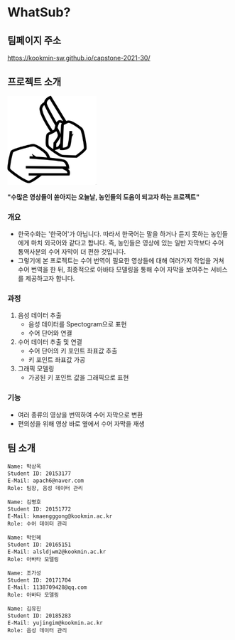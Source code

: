 # WhatSub?

## 팀페이지 주소

<https://kookmin-sw.github.io/capstone-2021-30/>

## 프로젝트 소개

<img src="/img/signlang.png" width="200" height="200">

**"수많은 영상들이 쏟아지는 오늘날, 농인들의 도움이 되고자 하는 프로젝트"**

### 개요
- 한국수화는 '한국어'가 아닙니다. 따라서 한국어는 말을 하거나 듣지 못하는 농인들에게 마치 외국어와 같다고 합니다. 즉, 농인들은 영상에 있는 일반 자막보다 수어 통역사분의 수어 자막이 더 편한 것입니다.
- 그렇기에 본 프로젝트는 수어 번역이 필요한 영상들에 대해 여러가지 작업을 거쳐 수어 번역을 한 뒤, 최종적으로 아바타 모델링을 통해 수어 자막을 보여주는 서비스를 제공하고자 합니다.

### 과정
1. 음성 데이터 추출
   - 음성 데이터를 Spectogram으로 표현
   - 수어 단어와 연결
3. 수어 데이터 추출 및 연결
   - 수어 단어의 키 포인트 좌표값 추출
   - 키 포인트 좌표값 가공
3. 그래픽 모델링
   - 가공된 키 포인트 값을 그래픽으로 표현

### 기능
- 여러 종류의 영상을 번역하여 수어 자막으로 변환
- 편의성을 위해 영상 바로 옆에서 수어 자막을 재생

## 팀 소개
~~~
Name: 박상욱
Student ID: 20153177
E-Mail: apach6@naver.com
Role: 팀장, 음성 데이터 관리
~~~
~~~
Name: 김명호
Student ID: 20151772
E-Mail: kmaengggong@kookmin.ac.kr
Role: 수어 데이터 관리
~~~
~~~
Name: 박인혜
Student ID: 20165151
E-Mail: alsldjwm2@kookmin.ac.kr
Role: 아바타 모델링
~~~
~~~
Name: 조가성
Student ID: 20171704
E-Mail: 1138709428@qq.com
Role: 아바타 모델링
~~~
~~~
Name: 김유진
Student ID: 20185283
E-Mail: yujingim@kookmin.ac.kr
Role: 음성 데이터 관리
~~~
